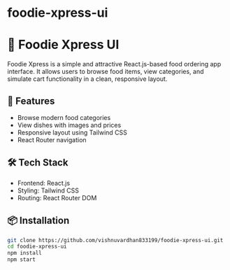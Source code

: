 # foodie-xpress-ui
# 🍔 Foodie Xpress UI

Foodie Xpress is a simple and attractive React.js-based food ordering app interface. It allows users to browse food items, view categories, and simulate cart functionality in a clean, responsive layout.

## 🚀 Features
- Browse modern food categories
- View dishes with images and prices
- Responsive layout using Tailwind CSS
- React Router navigation

## 🛠 Tech Stack
- Frontend: React.js
- Styling: Tailwind CSS
- Routing: React Router DOM

## 📦 Installation

```bash
git clone https://github.com/vishnuvardhan833199/foodie-xpress-ui.git
cd foodie-xpress-ui
npm install
npm start
